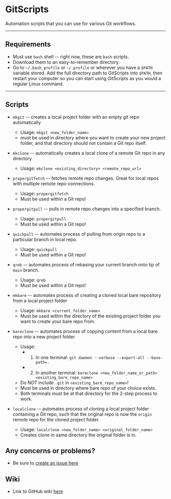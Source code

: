 # **GitScripts**

Automation scripts that you can use for various Git workflows.

---

## Requirements

* Must use `bash` shell -- right now, these are `bash` scripts.
* Download them to an easy-to-remember directory.
* Go to `~/.bash_profile` or `~/.profile` or wherever you have a `$PATH` variable stored.  Add the full directory path to GitScripts into `$PATH`, then restart your computer so you can start using GitScripts as you would a regular Linux command.

---

## Scripts

* `mkgit` -- creates a local project folder with an empty git repo automatically

  * Usage: `mkgit <new_folder_name>`
  * must be used in directory where you want to create your new project folder, and that directory should not contain a Git repo itself.
* `mkclone` -- automatically creates a local clone of a remote Git repo in any directory

  * Usage: `mkclone <existing_directory> <remote_repo_url>`
* `propergitfetch` -- fetches remote repo changes.  Great for local repos with multiple remote repo connections.

  * Usage: `propergitfetch`
  * Must be used within a Git repo!
* `propergitpull` -- pulls in remote repo changes into a specified branch.

  * Usage: `propergitpull`
  * Must be used within a Git repo!
* `quickpull` -- automates process of pulling from origin repo to a particular branch in local repo.

  * Usage: `quickpull`
  * Must be used within a Git repo!
* `qreb` -- automates process of rebasing your current branch onto tip of `main` branch.

  * Usage: `qreb`
  * Must be used within a Git repo!
* `mkbare` -- automates process of creating a cloned local bare repository from a local project folder

  * Usage: `mkbare <current_folder_name>`
  * Must be used within the directory of the existing project folder you want to create your bare repo from.
* `bareclone` -- automates process of copying content from a local bare repo into a new project folder.

  * Usage:
    * 1. In one terminal: `git daemon --verbose --export-all --base-path=.`
    * 2. In another terminal: `bareclone <new_folder_name_or_path> <existing_bare_repo_name>`
  * Do _NOT_ include `.git` in `<existing_bare_repo_name>`!
  * Must be used in directory where bare repo of your choice exists.
  * Both terminals must be at that directory for the 2-step process to work.
* `localclone` -- automates process of cloning a local project folder containing a Git repo, such that the original repo is now the `origin` remote repo for the cloned project folder.

  * Usage: `localclone <new_folder_name> <original_folder_name>`
  * Creates clone in same directory the original folder is in.

## Any concerns or problems?

* Be sure to [create an issue here](https://github.com/astronomical3/GitScripts/issues)

## Wiki

* Link to GitHub wiki [here](https://github.com/astronomical3/GitScripts/wiki)
